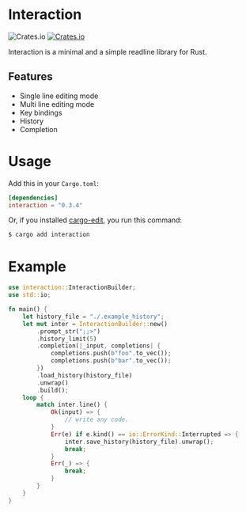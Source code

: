 # Interaction
![Crates.io](https://img.shields.io/crates/l/interaction)
[![Crates.io](https://img.shields.io/crates/v/interaction.svg)](https://crates.io/crates/interaction)

Interaction is a minimal and a simple readline library for Rust.

## Features
* Single line editing mode
* Multi line editing mode
* Key bindings
* History
* Completion

# Usage
Add this in your `Cargo.toml`:

```toml
[dependencies]
interaction = "0.3.4"
```

Or, if you installed [cargo-edit](https://github.com/killercup/cargo-edit), you run this command:

```sh
$ cargo add interaction
```

# Example

```rust
use interaction::InteractionBuilder;
use std::io;

fn main() {
    let history_file = "./.example_history";
    let mut inter = InteractionBuilder::new()
        .prompt_str(";;>")
        .history_limit(5)
        .completion(|_input, completions| {
            completions.push(b"foo".to_vec());
            completions.push(b"bar".to_vec());
        })
        .load_history(history_file)
        .unwrap()
        .build();
    loop {
        match inter.line() {
            Ok(input) => {
                // write any code.
            }
            Err(e) if e.kind() == io::ErrorKind::Interrupted => {
                inter.save_history(history_file).unwrap();
                break;
            }
            Err(_) => {
                break;
            }
        }
    }
}
```

